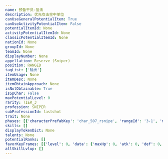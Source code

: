 ```yaml
---
name: 预备干员-狙击
description: 优先攻击空中单位
canUseGeneralPotentialItem: True
canUseActivityPotentialItem: False
potentialItemId: None
activityPotentialItemId: None
classicPotentialItemId: None
nationId: None
groupId: None
teamId: None
displayNumber: None
appellation: Reserve (Sniper)
position: RANGED
tagList: ['输出']
itemUsage: None
itemDesc: None
itemObtainApproach: None
isNotObtainable: True
isSpChar: False
maxPotentialLevel: 0
rarity: TIER_3
profession: SNIPER
subProfessionId: fastshot
trait: None
phases: [{'characterPrefabKey': 'char_507_rsnipe', 'rangeId': '3-1', 'maxLevel': 40, 'attributesKeyFrames': [{'level': 1, 'data': {'maxHp': 482, 'atk': 165, 'def': 48, 'magicResistance': 0.0, 'cost': 8, 'blockCnt': 1, 'moveSpeed': 1.0, 'attackSpeed': 100.0, 'baseAttackTime': 1.0, 'respawnTime': 70, 'hpRecoveryPerSec': 0.0, 'spRecoveryPerSec': 1.0, 'maxDeployCount': 1, 'maxDeckStackCnt': 0, 'tauntLevel': 0, 'massLevel': 0, 'baseForceLevel': 0, 'stunImmune': False, 'silenceImmune': False, 'sleepImmune': False, 'frozenImmune': False, 'levitateImmune': False}}, {'level': 40, 'data': {'maxHp': 754, 'atk': 276, 'def': 80, 'magicResistance': 0.0, 'cost': 8, 'blockCnt': 1, 'moveSpeed': 1.0, 'attackSpeed': 100.0, 'baseAttackTime': 1.0, 'respawnTime': 70, 'hpRecoveryPerSec': 0.0, 'spRecoveryPerSec': 1.0, 'maxDeployCount': 1, 'maxDeckStackCnt': 0, 'tauntLevel': 0, 'massLevel': 0, 'baseForceLevel': 0, 'stunImmune': False, 'silenceImmune': False, 'sleepImmune': False, 'frozenImmune': False, 'levitateImmune': False}}], 'evolveCost': None}, {'characterPrefabKey': 'char_507_rsnipe', 'rangeId': '3-3', 'maxLevel': 55, 'attributesKeyFrames': [{'level': 1, 'data': {'maxHp': 754, 'atk': 276, 'def': 80, 'magicResistance': 0.0, 'cost': 10, 'blockCnt': 1, 'moveSpeed': 1.0, 'attackSpeed': 100.0, 'baseAttackTime': 1.0, 'respawnTime': 70, 'hpRecoveryPerSec': 0.0, 'spRecoveryPerSec': 1.0, 'maxDeployCount': 1, 'maxDeckStackCnt': 0, 'tauntLevel': 0, 'massLevel': 0, 'baseForceLevel': 0, 'stunImmune': False, 'silenceImmune': False, 'sleepImmune': False, 'frozenImmune': False, 'levitateImmune': False}}, {'level': 55, 'data': {'maxHp': 980, 'atk': 401, 'def': 115, 'magicResistance': 0.0, 'cost': 10, 'blockCnt': 1, 'moveSpeed': 1.0, 'attackSpeed': 100.0, 'baseAttackTime': 1.0, 'respawnTime': 70, 'hpRecoveryPerSec': 0.0, 'spRecoveryPerSec': 1.0, 'maxDeployCount': 1, 'maxDeckStackCnt': 0, 'tauntLevel': 0, 'massLevel': 0, 'baseForceLevel': 0, 'stunImmune': False, 'silenceImmune': False, 'sleepImmune': False, 'frozenImmune': False, 'levitateImmune': False}}], 'evolveCost': None}]
skills: []
displayTokenDict: None
talents: None
potentialRanks: []
favorKeyFrames: [{'level': 0, 'data': {'maxHp': 0, 'atk': 0, 'def': 0, 'magicResistance': 0.0, 'cost': 0, 'blockCnt': 0, 'moveSpeed': 0.0, 'attackSpeed': 0.0, 'baseAttackTime': 0.0, 'respawnTime': 0, 'hpRecoveryPerSec': 0.0, 'spRecoveryPerSec': 0.0, 'maxDeployCount': 0, 'maxDeckStackCnt': 0, 'tauntLevel': 0, 'massLevel': 0, 'baseForceLevel': 0, 'stunImmune': False, 'silenceImmune': False, 'sleepImmune': False, 'frozenImmune': False, 'levitateImmune': False}}, {'level': 50, 'data': {'maxHp': 0, 'atk': 0, 'def': 0, 'magicResistance': 0.0, 'cost': 0, 'blockCnt': 0, 'moveSpeed': 0.0, 'attackSpeed': 0.0, 'baseAttackTime': 0.0, 'respawnTime': 0, 'hpRecoveryPerSec': 0.0, 'spRecoveryPerSec': 0.0, 'maxDeployCount': 0, 'maxDeckStackCnt': 0, 'tauntLevel': 0, 'massLevel': 0, 'baseForceLevel': 0, 'stunImmune': False, 'silenceImmune': False, 'sleepImmune': False, 'frozenImmune': False, 'levitateImmune': False}}]
allSkillLvlup: []
---
```


